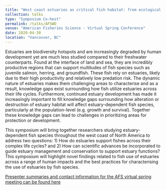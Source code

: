 ```yaml
---
title: "West coast estuaries as critical fish habitat: from ecological complexity to management"
collection: talks
type: "Symposium Co-host"
permalink: /talks/AFSWD
venue: "American Fisheries Science - Virtual Spring Conference"
date: 2020-04-30
location: "Vancouver, BC"
---
```


Estuaries are biodiversity hotspots and are increasingly degraded by human development yet are much less studied compared to their freshwater counterparts. 
Found at the interface of land and sea, they are incredibly productive regions that can support multitudes of fish species such as juvenile salmon, herring,
and groundfish. These fish rely on estuaries, likely due to their high productivity and relatively low predation risk. The dynamic nature of estuaries makes 
them challenging areas to characterise and as a result, knowledge gaps exist surrounding how fish utilize estuaries across their life cycles. Furthermore, 
continued estuary development has made it increasingly important to fill knowledge gaps surrounding how alteration or destruction of estuary habitat will 
affect estuary-dependent fish species, particularly at the population-level (e.g. growth and survival). Together these knowledge gaps can lead to challenges 
in prioritizing areas for protection or development. 

This symposium will bring together researchers studying estuary-dependent fish species throughout the west 
coast of North America to address two questions:  1) How do estuaries support fishes across their complex life cycles? and 2) How can scientific advances be 
incorporated to guide estuary management and conservation to support estuary functions? This symposium will highlight novel findings related to fish use of 
estuaries across a range of human impacts and the best practices for characterising the use of estuaries by fish species.

[Presenter summaries and contact information for the AFS virtual spring meeting can be found here](https://fisheries.org/virtual-spring-conference-presentation-schedule/)
